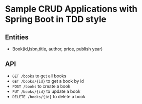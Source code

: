 # Sample CRUD Applications with Spring Boot in TDD style

## Entities
* Book(id,isbn,title, author, price, publish year)

## API
* `GET /books` to get all books
* `GET /books/{id}` to get a book by id
* `POST /books` to create a book
* `PUT /books/{id}` to update a book
* `DELETE /books/{id}` to delete a book

